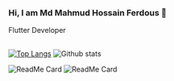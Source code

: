 ### Hi, I am Md Mahmud Hossain Ferdous 👋
Flutter Developer

##
##

[![Top Langs](https://github-readme-stats.vercel.app/api/top-langs/?username=MHFerdous&layout=compact)](https://github.com/anuraghazra/github-readme-stats) ![Github stats](https://github-readme-stats.vercel.app/api?username=MHFerdous)

![ReadMe Card](https://github-readme-stats.vercel.app/api/pin/?username=MHFerdous&repo=My_Campus_Project) ![ReadMe Card](https://github-readme-stats.vercel.app/api/pin/?username=MHFerdous&repo=Crafty_Bay_E-Commerce_Project)

